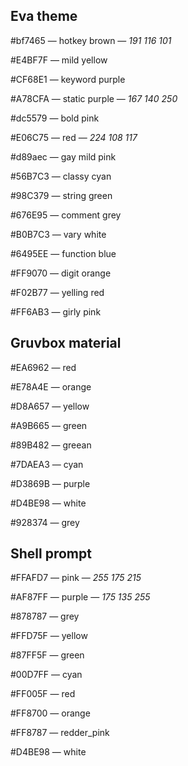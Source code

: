 ## Eva theme

#bf7465 — hotkey brown — *191 116 101*

#E4BF7F — mild yellow

#CF68E1 — keyword purple

#A78CFA — static purple — *167 140 250*

#dc5579 — bold pink

#E06C75 — red — *224 108 117*

#d89aec — gay mild pink

#56B7C3 — classy cyan

#98C379 — string green

#676E95 — comment grey

#B0B7C3 — vary white

#6495EE — function blue

#FF9070 — digit orange

#F02B77 — yelling red

#FF6AB3 — girly pink

## Gruvbox material

#EA6962 — red

#E78A4E — orange

#D8A657 — yellow

#A9B665 — green

#89B482 — greean

#7DAEA3 — cyan

#D3869B — purple

#D4BE98 — white

#928374 — grey

## Shell prompt

#FFAFD7 — pink — *255 175 215*

#AF87FF — purple ­— *175 135 255*

#878787 — grey

#FFD75F — yellow

#87FF5F — green

#00D7FF — cyan

#FF005F — red

#FF8700 — orange

#FF8787 — redder_pink

#D4BE98 — white